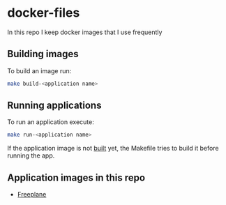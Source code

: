 # docker-files

In this repo I keep docker images that I use frequently

## Building images

To build an image run:

```bash
make build-<application name>
```

## Running applications

To run an application execute:

```bash
make run-<application name>
```

If the application image is not [built](#building-images) yet, the Makefile tries to build it before running the app.

## Application images in this repo

- [Freeplane](#https://www.freeplane.org/wiki/index.php/Home)